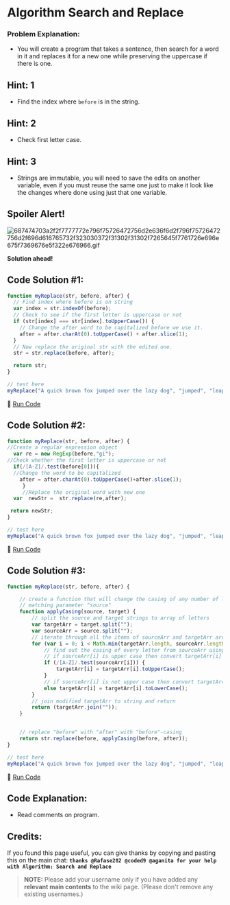 # Algorithm Search and Replace

### Problem Explanation:

- You will create a program that takes a sentence, then search for a word in it and replaces it for a new one while preserving the uppercase if there is one.

## Hint: 1

- Find the index where `before` is in the string.

## Hint: 2

- Check first letter case.

## Hint: 3

- Strings are immutable, you will need to save the edits on another variable, even if you must reuse the same one just to make it look like the changes where done using just that one variable.

## Spoiler Alert!

![687474703a2f2f7777772e796f75726472756d2e636f6d2f796f75726472756d2f696d616765732f323030372f31302f31302f7265645f7761726e696e675f7369676e5f322e676966.gif](https://files.gitter.im/FreeCodeCamp/Wiki/nlOm/thumb/687474703a2f2f7777772e796f75726472756d2e636f6d2f796f75726472756d2f696d616765732f323030372f31302f31302f7265645f7761726e696e675f7369676e5f322e676966.gif)

**Solution ahead!**

## Code Solution #1:

```javascript
function myReplace(str, before, after) {
  // Find index where before is on string
  var index = str.indexOf(before);
  // Check to see if the first letter is uppercase or not
  if (str[index] === str[index].toUpperCase()) {
    // Change the after word to be capitalized before we use it.
    after = after.charAt(0).toUpperCase() + after.slice(1);
  }
  // Now replace the original str with the edited one.
  str = str.replace(before, after);

  return str;
}

// test here
myReplace("A quick brown fox jumped over the lazy dog", "jumped", "leaped");
```

:rocket: [Run Code](https://repl.it/CLmo/0)

## Code Solution #2:

```javascript
function myReplace(str, before, after) {
//Create a regular expression object
  var re = new RegExp(before,"gi");
//Check whether the first letter is uppercase or not
  if(/[A-Z]/.test(before[0])){
  //Change the word to be capitalized
    after = after.charAt(0).toUpperCase()+after.slice(1);
     }
     //Replace the original word with new one
  var  newStr =  str.replace(re,after);

 return newStr;
}

// test here
myReplace("A quick brown fox jumped over the lazy dog", "jumped", "leaped");
```

:rocket: [Run Code](https://repl.it/CLmp/0)

## Code Solution #3:

```javascript
function myReplace(str, before, after) {

    // create a function that will change the casing of any number of letter in parameter "target" 
    // matching parameter "source"
    function applyCasing(source, target) {
        // split the source and target strings to array of letters
        var targetArr = target.split("");
        var sourceArr = source.split("");
        // iterate through all the items of sourceArr and targetArr arrays till loop hits the end of shortes array
        for (var i = 0; i < Math.min(targetArr.length, sourceArr.length); i++){
            // find out the casing of every letter from sourceArr using regular expression
            // if sourceArr[i] is upper case then convert targetArr[i] to upper case 
            if (/[A-Z]/.test(sourceArr[i])) {
                targetArr[i] = targetArr[i].toUpperCase();
            }
            // if sourceArr[i] is not upper case then convert targetArr[i] to lower case
            else targetArr[i] = targetArr[i].toLowerCase();
        } 
        // join modified targetArr to string and return
        return (targetArr.join(""));
    }


    // replace "before" with "after" with "before"-casing 
    return str.replace(before, applyCasing(before, after));
}

// test here
myReplace("A quick brown fox jumped over the lazy dog", "jumped", "leaped");
```

:rocket: [Run Code](https://repl.it/CLmq/0)

## Code Explanation:

- Read comments on program.

## Credits:

If you found this page useful, you can give thanks by copying and pasting this on the main chat: **`thanks @Rafase282 @coded9 @aganita for your help with Algorithm: Search and Replace`**

> **NOTE:** Please add your username only if you have added any **relevant main contents** to the wiki page. (Please don't remove any existing usernames.)
